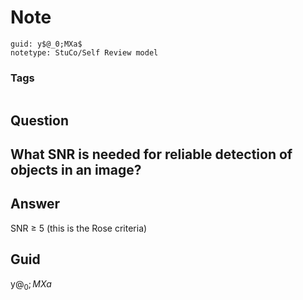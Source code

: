 # Note
```
guid: y$@_0;MXa$
notetype: StuCo/Self Review model
```

### Tags
```
```

## Question
<h2>What SNR is needed for reliable detection of objects in an image?</h2>

## Answer
<section>
<p>SNR ≥ 5 (this is the Rose criteria)</p>

</section>

## Guid
y$@_0;MXa$

